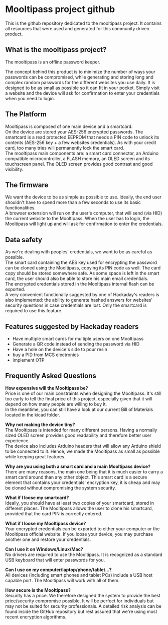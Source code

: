 Mooltipass project github
=========================

This is the github repository dedicated to the mooltipass project. It contains all resources that were used and generated for this community driven product.


What is the mooltipass project?
-------------------------------
The mooltipass is an offline password keeper.

The concept behind this product is to minimize the number of ways your passwords can be compromised, while generating and storing long and complex random passwords for the different websites you use daily. It is designed to be as small as possible so it can fit in your pocket. Simply visit a website and the device will ask for confirmation to enter your credentials when you need to login.

The Platform
------------
Mooltipass is composed of one main device and a smartcard.  
On the device are stored your AES-256 encrypted passwords. The smartcard is a read protected EEPROM that needs a PIN code to unlock its contents (AES-256 key + a few websites credentials). As with your credit card, too many tries will permanently lock the smart card.  
The mooltipass main components are: a smart card connector, an Arduino compatible microcontroller, a FLASH memory, an OLED screen and its touchscreen panel. The OLED screen provides good contrast and good visibility.

The firmware
------------
We want the device to be as simple as possible to use. Ideally, the end user shouldn't have to spend more than a few seconds to use its basic functionalities.  
A browser extension will run on the user's computer, that will send (via HID) the current website to the Mooltipass. When the user has to login, the Mooltipass will light up and will ask for confirmation to enter the credentials.

Data safety
-----------
As we're dealing with peoples' credentials, we want to be as careful as possible.  
The smart card containing the AES key used for encrypting the password can be cloned using the Mooltipass, copying its PIN code as well. The card copy should be stored somewhere safe. As some space is left in the smart card, the user should also be able to store his main email credentials.  
The encrypted credentials stored in the Mooltipass internal flash can be exported.  
A very convenient functionally suggested by one of Hackaday's readers is also implemented: the ability to generate hashed answers for websites' security questions in case credentials are lost. Only the smartcard is required to use this feature. 

Features suggested by Hackaday readers
--------------------------------------
- Have multiple smart cards for multiple users on one Mooltipass  
- Generate a QR code instead of sending the password via HID  
- Have a hole on the device's side to pour resin  
- buy a PID from MCS electronics  
- implement OTP  

Frequently Asked Questions
--------------------------
**How expensive will the Mooltipass be?**  
Price is one of our main constraints when designing the Mooltipass. It's still too early to tell the final price of this project, especially given that it will depend on how many people are willing to buy it.  
In the meantime, you can still have a look at our current Bill of Materials located in the kicad folder.  
  
**Why not making the device tiny?**  
The Mooltipass is intended for many different persons. Having a normally sized OLED screen provides good readability and therefore better user experience.   
The device also includes Arduino headers that will allow any Arduino shield to be connected to it. Hence, we made the Mooltipass as small as possible while keeping great features.  
  
**Why are you using both a smart card and a main Mooltipass device?**  
There are many reasons, the main one being that it is much easier to carry a smart card around than any other object. This smart card is a secure element that contains your credentials' encryption key, it is cheap and may be cloned without compromising the system security.  
  
**What if I loose my smartcard?**  
Ideally, you should have at least two copies of your smartcard, stored in different places. The Mooltipass allows the user to clone his smartcard, provided that the card PIN is correctly entered.  
  
**What if I loose my Mooltipass device?**  
Your encrypted credentials can be exported to either your computer or the Mooltipass official website. If you loose your device, you may purchase another one and restore your credentials.  
  
**Can I use it on Windows/Linux/Mac?**  
No drivers are required to use the Mooltipass. It is recognized as a standard USB keyboard that will enter passwords for you.  
  
**Can I use on my computer/laptop/phone/tablet...?**  
All devices (including smart phones and tablet PCs) include a USB host capable port. The Mooltipass will work with all of them.  

**How secure is the Mooltipass?**  
Security has a price. We therefore designed the system to provide the best price/security compromise possible. It will be perfect for individuals but may not be suited for security professionals. A detailed risk analysis can be found inside the GitHub repository but rest assured that we're using most recent encryption algorithms.  

